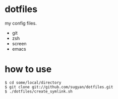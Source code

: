 # dotfiles #

my config files.

- git
- zsh
- screen
- emacs

# how to use #

    $ cd some/local/directory
    $ git clone git://github.com/sugyan/dotfiles.git
    $ ./dotfiles/create_symlink.sh
